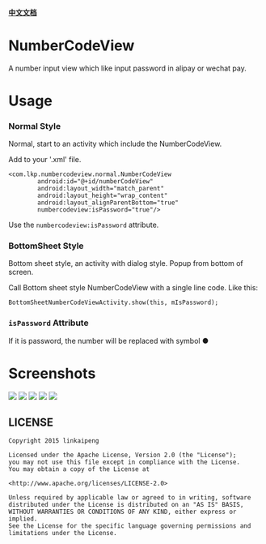 ####   [中文文档](https://github.com/linkaipeng/NumberCodeView/blob/master/README_zh.md)

# NumberCodeView
A number input view which like input password in alipay or wechat pay.

# Usage

### Normal Style

Normal, start to an activity which include the NumberCodeView.

Add to your '.xml' file.

```
<com.lkp.numbercodeview.normal.NumberCodeView
        android:id="@+id/numberCodeView"
        android:layout_width="match_parent"
        android:layout_height="wrap_content"
        android:layout_alignParentBottom="true"
        numbercodeview:isPassword="true"/>
```

Use the `numbercodeview:isPassword` attribute.

### BottomSheet Style

Bottom sheet style, an activity with dialog style. Popup from bottom of screen.

Call Bottom sheet style NumberCodeView with a single line code. Like this:

```
BottomSheetNumberCodeViewActivity.show(this, mIsPassword);
```

### `isPassword` Attribute

If it is password, the number will be replaced with symbol ●


# Screenshots

![](https://github.com/linkaipeng/NumberCodeView/raw/master/screenshots/screenshot01.png)
![](https://github.com/linkaipeng/NumberCodeView/raw/master/screenshots/screenshot02.png)
![](https://github.com/linkaipeng/NumberCodeView/raw/master/screenshots/screenshot03.png)
![](https://github.com/linkaipeng/NumberCodeView/raw/master/screenshots/screenshot04.png)
![](https://github.com/linkaipeng/NumberCodeView/raw/master/screenshots/screenshot05.png)

## LICENSE

```
Copyright 2015 linkaipeng

Licensed under the Apache License, Version 2.0 (the "License");
you may not use this file except in compliance with the License.
You may obtain a copy of the License at

<http://www.apache.org/licenses/LICENSE-2.0>

Unless required by applicable law or agreed to in writing, software
distributed under the License is distributed on an "AS IS" BASIS,
WITHOUT WARRANTIES OR CONDITIONS OF ANY KIND, either express or implied.
See the License for the specific language governing permissions and
limitations under the License.

```
